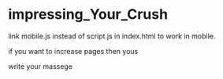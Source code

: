 # impressing_Your_Crush
link mobile.js instead of script.js in index.html to work in mobile.

if you want to increase pages then yous 
<div class="paper">
  <p>write your massege</p>
</div>
